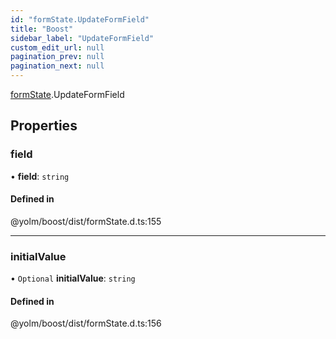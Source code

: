 ```yaml
---
id: "formState.UpdateFormField"
title: "Boost"
sidebar_label: "UpdateFormField"
custom_edit_url: null
pagination_prev: null
pagination_next: null
---
```


[formState](../namespaces/formState.md).UpdateFormField

## Properties

### field

• **field**: `string`

#### Defined in

@yolm/boost/dist/formState.d.ts:155

___

### initialValue

• `Optional` **initialValue**: `string`

#### Defined in

@yolm/boost/dist/formState.d.ts:156
